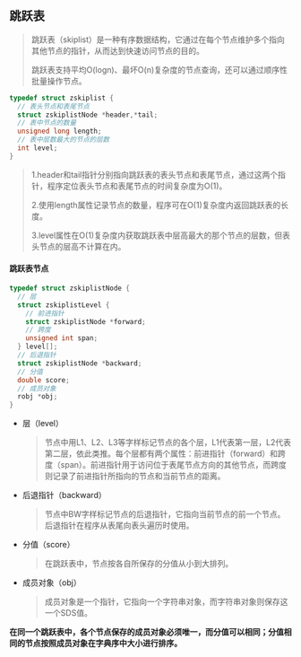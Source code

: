 ## 跳跃表

> 跳跃表（skiplist）是一种有序数据结构，它通过在每个节点维护多个指向其他节点的指针，从而达到快速访问节点的目的。
>
> 跳跃表支持平均O(logn)、最坏O(n)复杂度的节点查询，还可以通过顺序性批量操作节点。

```c
typedef struct zskiplist {
  // 表头节点和表尾节点
  struct zskiplistNode *header,*tail;
  // 表中节点的数量
  unsigned long length;
  // 表中层数最大的节点的层数
  int level;
}
```

> 1.header和tail指针分别指向跳跃表的表头节点和表尾节点，通过这两个指针，程序定位表头节点和表尾节点的时间复杂度为O(1)。
>
> 2.使用length属性记录节点的数量，程序可在O(1)复杂度内返回跳跃表的长度。
>
> 3.level属性在O(1)复杂度内获取跳跃表中层高最大的那个节点的层数，但表头节点的层高不计算在内。



#### 跳跃表节点

```c
typedef struct zskiplistNode {
  // 层
  struct zskiplistLevel {
    // 前进指针
    struct zskiplistNode *forward;
    // 跨度
    unsigned int span;
  } level[];
  // 后退指针
  struct zskiplistNode *backward;
  // 分值
  double score;
  // 成员对象
  robj *obj;
}
```

- 层（level）

  > 节点中用L1、L2、L3等字样标记节点的各个层，L1代表第一层，L2代表第二层，依此类推。每个层都有两个属性：前进指针（forward）和跨度（span）。前进指针用于访问位于表尾节点方向的其他节点，而跨度则记录了前进指针所指向的节点和当前节点的距离。

- 后退指针（backward）

  > 节点中BW字样标记节点的后退指针，它指向当前节点的前一个节点。后退指针在程序从表尾向表头遍历时使用。

- 分值（score）

  > 在跳跃表中，节点按各自所保存的分值从小到大排列。

- 成员对象（obj）

  > 成员对象是一个指针，它指向一个字符串对象，而字符串对象则保存这一个SDS值。

**在同一个跳跃表中，各个节点保存的成员对象必须唯一，而分值可以相同；分值相同的节点按照成员对象在字典序中大小进行排序。**